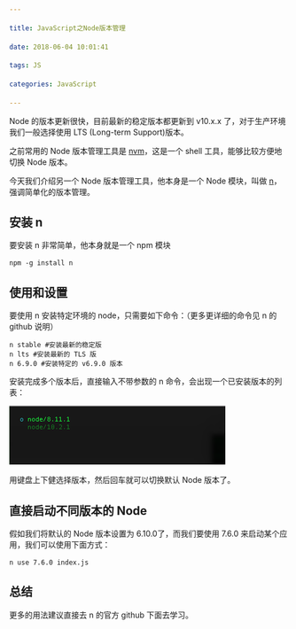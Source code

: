 ```yaml
---

title: JavaScript之Node版本管理

date: 2018-06-04 10:01:41

tags: JS

categories: JavaScript

---
```


Node 的版本更新很快，目前最新的稳定版本都更新到 v10.x.x 了，对于生产环境我们一般选择使用 LTS (Long-term Support)版本。

之前常用的 Node 版本管理工具是 [nvm](https://github.com/creationix/nvm)，这是一个 shell 工具，能够比较方便地切换 Node 版本。

今天我们介绍另一个 Node 版本管理工具，他本身是一个 Node 模块，叫做 [n](https://github.com/tj/n)，强调简单化的版本管理。

## 安装 n

要安装 n 非常简单，他本身就是一个 npm 模块

```
npm -g install n
```


 ## 使用和设置
 
 要使用 n 安装特定环境的 node，只需要如下命令：（更多更详细的命令见 n 的 github 说明）
 
 ```
 n stable #安装最新的稳定版
 n lts #安装最新的 TLS 版
 n 6.9.0 #安装特定的 v6.9.0 版本
 ```
 
 安装完成多个版本后，直接输入不带参数的 n 命令，会出现一个已安装版本的列表：
 
 ![](https://github.com/huangzhifei/blog-web/raw/master/source/_posts/images/node-version.png)
 
 用键盘上下健选择版本，然后回车就可以切换默认 Node 版本了。
 
 
 ## 直接启动不同版本的 Node
 
 假如我们将默认的 Node 版本设置为 6.10.0了，而我们要使用 7.6.0 来启动某个应用，我们可以使用下面方式：
 
 ```
 n use 7.6.0 index.js
 ```
 
 ## 总结
 
 更多的用法建议直接去 n 的官方 github 下面去学习。
 
 